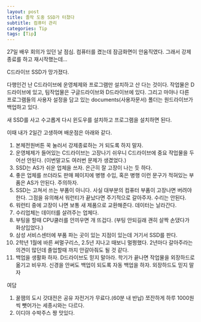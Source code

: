 ```yaml
---
layout: post
title: 졸작 도중 SSD가 터졌다
subtitle: 컴퓨터 관리
categories: Tip
tags: [Tip]
---
```

27일 배우 회의가 있던 날 점심.
컴퓨터를 켰는데 잠금화면이 안움직였다.
그래서 강제종료를 하고 재시작했는데...

C드라이브 SSD가 망가졌다.

다행인건 난 C드라이브에 운영체제와 프로그램만 설치하고 산 다는 것이다.
작업물은 D드라이브에 있고, 팀작업물은 구글드라이브와 D드라이브에 있다.
그리고 마야나 다른 프로그램들의 사용자 설정을 담고 있는 documents(사용자문서) 폴더는 원드라이브가 백업하고 있다.

새 SSD를 사고 수고롭게 다시 윈도우를 설치하고 프로그램을 설치하면 된다.

이때 내가 2일간 고생하며 배운점은 아래와 같다.
1. 본체전원버튼 꾹 눌러서 강제종료하는 거 되도록 하지 말자.
2. 운영체제가 들어있는 C드라이브는 고장나기 쉬우니 C드라이브에 중요 작업물을 두어선 안된다. (이번말고도 여러번 문제가 생겼었다.)
3. SSD는 AS가 쉬운 업체을 쓰자. 은근히 잘 고장이 나는 듯 하다.
4. 좋은 업체를 쓰더라도 판매 페이지에 병행 수입, 혹은 병행 이런 문구가 적혀있는 부품은 AS가 안된다. 주의하자.
5. SSD는 고쳐서 쓰는 부품이 아니다. 사실 대부분의 컴퓨터 부품이 고장나면 버려야한다. 그점을 유의해서 워런티가 끝났다면 주기적으로 갈아주자. 수리는 안된다.
6. 워런티 중에 고장이 나면 보통 새 제품으로 교환해준다. 데이터는 날라간다.
7. 수리업체는 데이터를 살려주는 업체다.
8. 부팅을 할때 CPU쿨러를 안끼우면 개 뜨겁다. (부팅 안되길래 괜히 살짝 손댔다가 화상입었다.)
9. 삼성 서비스센터에 부품 파는 곳이 있는 지점이 있는데 거기서 SSD를 판다.
10. 2학년 1월에 바른 써멀구리스, 2.5년 지나고 때보니 멀쩡했다. 2년마다 갈아주라는 의견이 많던데 졸업할때 까지 안갈아줘도 될 것 같다.
11. 백업을 생활화 하자. D드라이브도 믿지 말아라. 학기가 끝나면 작업물을 외장하드로 옮기고 비우자. 신경을 안써도 백업이 되도록 자동 백업을 하자. 외장하드도 믿지 말자

여담
1. 꿀잼의 도시 갓대전은 공유 자전거가 무료다.(60분 내 반납) 쪼잔하게 하루 1000원씩 뺏어가는 세종시와는 다르다.
2. 이디야 수박주스 짱 맛있다.